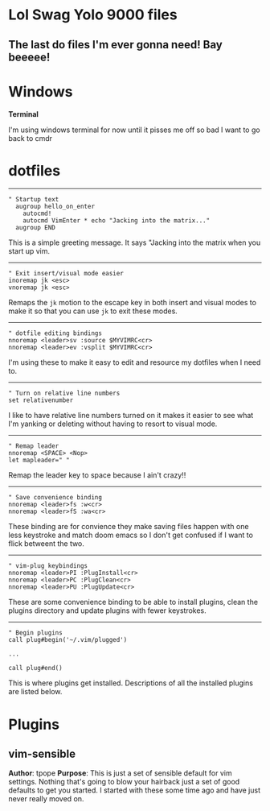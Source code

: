 # Lol Swag Yolo 9000 files
## The last do files I'm ever gonna need! Bay beeeee!

# Windows

**Terminal**

I'm using windows terminal for now until it pisses me off so bad I want to go back to cmdr

# dotfiles

---
```vimscript
" Startup text
  augroup hello_on_enter
    autocmd!
    autocmd VimEnter * echo "Jacking into the matrix..."
  augroup END
```

This is a simple greeting message. It says "Jacking into the matrix when you start up vim.

---
```vimscript
" Exit insert/visual mode easier
inoremap jk <esc>
vnoremap jk <esc>
```

Remaps the `jk` motion to the escape key in both insert and visual modes to make it so that you can use `jk` to exit these modes.

---
```vimscript
" dotfile editing bindings
nnoremap <leader>sv :source $MYVIMRC<cr>
nnoremap <leader>ev :vsplit $MYVIMRC<cr>
```

I'm using these to make it easy to edit and resource my dotfiles when I need to.

---
```vimscript
" Turn on relative line numbers
set relativenumber
```

I like to have relative line numbers turned on it makes it easier to see what I'm yanking or deleting without having to resort to visual mode.

---
```vimscript
" Remap leader
nnoremap <SPACE> <Nop>
let mapleader=" "
```

Remap the leader key to space because I ain't crazy!!

---
```vimscript
" Save convenience binding
nnoremap <leader>fs :w<cr>
nnoremap <leader>fS :wa<cr>
```

These binding are for convience they make saving files happen with one less keystroke and match doom emacs so I don't get confused if I want to flick betweent the two.

---
```vimscript
" vim-plug keybindings
nnoremap <leader>PI :PlugInstall<cr>
nnoremap <leader>PC :PlugClean<cr>
nnoremap <leader>PU :PlugUpdate<cr>
```

These are some convenience binding to be able to install plugins, clean the plugins directory and update plugins with fewer keystrokes.

---
```vimscript
" Begin plugins
call plug#begin('~/.vim/plugged')

...

call plug#end()
```

This is where plugins get installed. Descriptions of all the installed plugins are listed below.

# Plugins

## vim-sensible
**Author**: tpope
**Purpose**: This is just a set of sensible default for vim settings. Nothing that's going to blow your hairback just a set of good defaults to get you started. I started with these some time ago and have just never really moved on.
